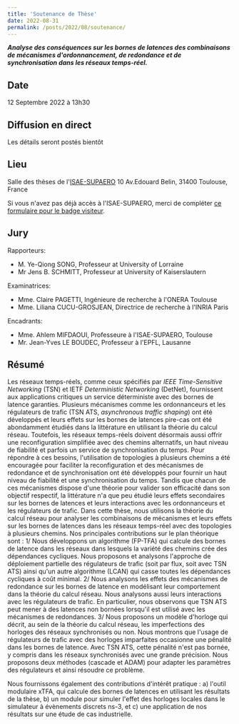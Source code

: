 ```yaml
---
title: 'Soutenance de Thèse'
date: 2022-08-31
permalink: /posts/2022/08/soutenance/
---
```


***Analyse des conséquences sur les bornes de latences des combinaisons de mécanismes d'ordonnancement, de redondance et de synchronisation dans les réseaux temps-réel.***

Date
----

12 Septembre 2022 à 13h30

Diffusion en direct
-------------------

Les détails seront postés bientôt

Lieu
-----

Salle des thèses de l'[ISAE-SUPAERO](https://goo.gl/maps/E7S9nqRoXpencSFB7)
10 Av.Edouard Belin, 31400 Toulouse, France

Si vous n'avez pas déjà accès à l'ISAE-SUPAERO, merci de compléter [ce formulaire pour le badge visiteur](https://forms.gle/M9DjoZmAGXxhghbF7).

Jury
----

Rapporteurs:

- M. Ye-Qiong SONG, Professeur at University of Lorraine
- Mr Jens B. SCHMITT, Professeur at University of Kaiserslautern

Examinatrices:

- Mme. Claire PAGETTI, Ingénieure de recherche à l'ONERA Toulouse
- Mme. Liliana CUCU-GROSJEAN, Directrice de recherche à l'INRIA Paris

Encadrants:

- Mme. Ahlem MIFDAOUI, Professeure à l'ISAE-SUPAERO, Toulouse
- Mr. Jean-Yves LE BOUDEC, Professeur à l'EPFL, Lausanne

Résumé
------

Les réseaux temps-réels, comme ceux spécifiés par *IEEE Time-Sensitive Networking* (TSN) et IETF *Deterministic Networking* (DetNet), fournissent aux applications critiques un service déterministe avec des bornes de latence garanties.
Plusieurs mécanismes comme les ordonnanceurs et les régulateurs de trafic (TSN ATS, *asynchronous traffic shaping*) ont été développés et leurs effets sur les bornes de latences pire-cas ont été abondamment étudiés dans la littérature en utilisant la théorie du calcul réseau.
Toutefois, les réseaux temps-réels doivent désormais aussi offrir une reconfiguration simplifiée avec des chemins alternatifs, un haut niveau de fiabilité et parfois un service de synchronisation du temps.
Pour répondre à ces besoins, l'utilisation de topologies à plusieurs chemins a été encouragée pour faciliter la reconfiguration et des mécanismes de redondance et de synchronisation ont été développés pour fournir un haut niveau de fiabilité et une synchronisation du temps.
Tandis que chacun de ces mécanismes dispose d'une théorie pour valider son efficacité dans son objectif respectif, la littérature n'a que peu étudié leurs effets secondaires sur les bornes de latences et leurs interactions avec les ordonnanceurs et les régulateurs de trafic.
Dans cette thèse, nous utilisons la théorie du calcul réseau pour analyser les combinaisons de mécanismes et leurs effets sur les bornes de latences dans les réseaux temps-réel avec des topologies à plusieurs chemins.
Nos principales contributions sur le plan théorique sont :
1/ Nous développons un algorithme (FP-TFA) qui calcule des bornes de latence dans les réseaux dans lesquels la variété des chemins crée des dépendances cycliques.
Nous proposons et analysons l'approche de déploiement partielle des régulateurs de trafic (soit par flux, soit avec TSN ATS) ainsi qu'un autre algorithme (LCAN) qui casse toutes les dépendances cycliques à coût minimal.
2/ Nous analysons les effets des mécanismes de redondance sur les bornes de latence en modélisant leur comportement dans la théorie du calcul réseau.
Nous analysons aussi leurs interactions avec les régulateurs de trafic.
En particulier, nous observons que TSN ATS peut mener à des latences non bornées lorsqu'il est utilisé avec les mécanismes de redondances.
3/ Nous proposons un modèle d'horloge qui décrit, au sein de la théorie du calcul réseau, les imperfections des horloges des réseaux synchronisés ou non.
Nous montrons que l'usage de régulateurs de trafic avec des horloges imparfaites occasionne une pénalité dans les bornes de latence.
Avec TSN ATS, cette pénalité n'est pas bornée, y compris dans les réseaux synchronisés avec une grande précision.
Nous proposons deux méthodes (cascade et ADAM) pour adapter les paramètres des régulateurs et ainsi résoudre ce problème.

Nous fournissons également des contributions d'intérêt pratique :
a) l'outil modulaire xTFA, qui calcule des bornes de latences en utilisant les résultats de la thèse,
b) un module pour simuler l'effet des horloges locales dans le simulateur à évènements discrets ns-3, et
c) une application de nos résultats sur une étude de cas industrielle.